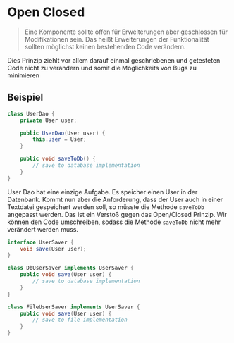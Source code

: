 # Open Closed

> Eine Komponente sollte offen für Erweiterungen aber geschlossen für Modifikationen sein. Das heißt Erweiterungen der Funktionalität sollten möglichst keinen bestehenden Code verändern.

Dies Prinzip ziehlt vor allem darauf einmal geschriebenen und getesteten Code nicht zu verändern und somit die Möglichkeits von Bugs zu minimieren

## Beispiel

```java
class UserDao {
    private User user;

    public UserDao(User user) {
        this.user = User;
    }

    public void saveToDb() {
        // save to database implementation
    }
}
```

User Dao hat eine einzige Aufgabe. Es speicher einen User in der Datenbank. Kommt nun aber die Anforderung, dass der User auch in einer Textdatei gespeichert werden soll, so müsste die Methode `saveToDb` angepasst werden. Das ist ein Verstoß gegen das Open/Closed Prinzip. Wir können den Code umschreiben, sodass die Methode `saveToDb` nicht mehr verändert werden muss.

```java
interface UserSaver {
    void save(User user);
}

class DbUserSaver implements UserSaver {
    public void save(User user) {
        // save to database implementation
    }
}

class FileUserSaver implements UserSaver {
    public void save(User user) {
        // save to file implementation
    }
}
```
